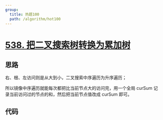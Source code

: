```yaml
---
group:
  title: 热题100
  path: /algorithm/hot100
---
```


# [538. 把二叉搜索树转换为累加树](https://leetcode.cn/problems/convert-bst-to-greater-tree/?favorite=2cktkvj)

## 思路

右、根、左访问则是从大到小，二叉搜索中序遍历为升序遍历；

所以镜像中序遍历就能每次都把比当前节点大的访问完，用一个全局 curSum 记录当前访问过的节点的和，然后把当前节点值改成 curSum 即可。

## 代码

<code src='./index.tsx'></code>
